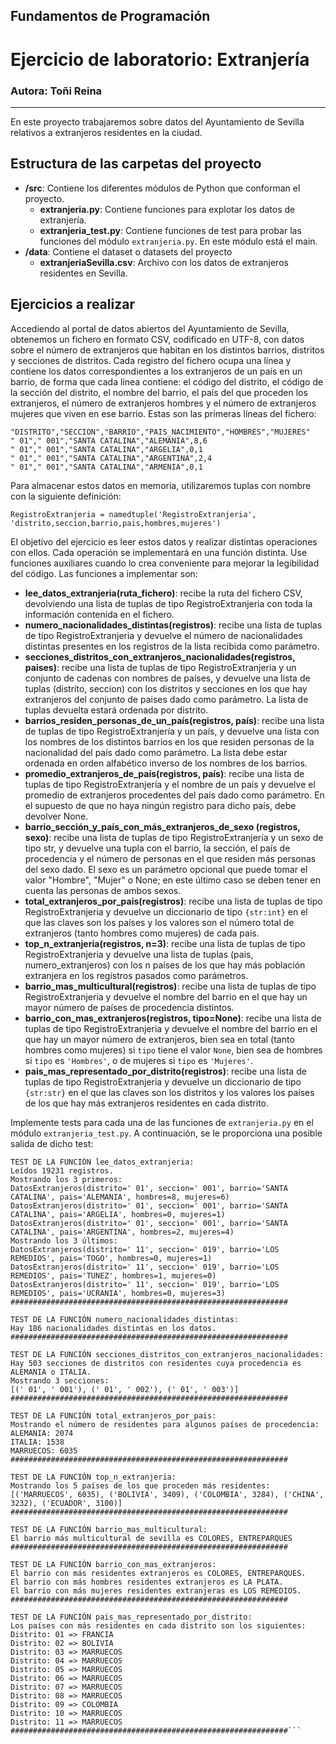 ## Fundamentos de Programación
# Ejercicio de laboratorio: Extranjería
### Autora: Toñi Reina
---

En este proyecto trabajaremos sobre datos del Ayuntamiento de Sevilla relativos a extranjeros residentes en la ciudad. 

## Estructura de las carpetas del proyecto

* **/src**: Contiene los diferentes módulos de Python que conforman el proyecto.
    * **extranjeria.py**: Contiene funciones para explotar los datos de extranjería.
    * **extranjeria_test.py**: Contiene funciones de test para probar las funciones del módulo `extranjeria.py`. En este módulo está el main.
* **/data**: Contiene el dataset o datasets del proyecto
    * **extranjeriaSevilla.csv**: Archivo con los datos de extranjeros residentes en Sevilla.

## Ejercicios a realizar

Accediendo al portal de datos abiertos del Ayuntamiento de Sevilla, obtenemos un fichero en formato CSV, codificado en UTF-8, con datos sobre el número de extranjeros que habitan en los distintos barrios, distritos y secciones de distritos. Cada registro del fichero ocupa una línea y contiene los datos correspondientes a los extranjeros de un país en un barrio, de forma que cada línea contiene: el código del distrito, el código de la sección del distrito, el nombre del barrio, el país del que proceden los extranjeros, el número de extranjeros hombres y el número de extranjeros mujeres que viven en ese barrio. Estas son las primeras líneas del fichero:

```
"DISTRITO","SECCION","BARRIO","PAIS_NACIMIENTO","HOMBRES","MUJERES" 
" 01"," 001","SANTA CATALINA","ALEMANIA",8,6 
" 01"," 001","SANTA CATALINA","ARGELIA",0,1 
" 01"," 001","SANTA CATALINA","ARGENTINA",2,4 
" 01"," 001","SANTA CATALINA","ARMENIA",0,1 
```

Para almacenar estos datos en memoria, utilizaremos tuplas con nombre con la siguiente definición:

``
RegistroExtranjeria = namedtuple('RegistroExtranjeria', 'distrito,seccion,barrio,pais,hombres,mujeres')
``

El  objetivo  del  ejercicio  es  leer  estos  datos  y  realizar  distintas  operaciones  con  ellos.  Cada  operación  se implementará en una función distinta. Use funciones auxiliares cuando lo crea conveniente para mejorar la legibilidad del código. Las funciones a implementar son:

* **lee_datos_extranjeria(ruta_fichero)**: recibe la ruta del fichero CSV, devolviendo una lista de tuplas de tipo RegistroExtranjeria con toda la información contenida en el fichero.
* **numero_nacionalidades_distintas(registros)**: recibe una lista de tuplas de tipo RegistroExtranjeria y devuelve el número de nacionalidades distintas  presentes en los registros de la lista recibida como parámetro.  
* **secciones_distritos_con_extranjeros_nacionalidades(registros,  paises)**:  recibe una lista de tuplas de tipo RegistroExtranjeria y un conjunto de cadenas con nombres de países, y devuelve  una lista  de  tuplas  (distrito,  seccion)  con  los distritos y secciones en los que  hay  extranjeros del conjunto de paises dado como parámetro. La lista de tuplas devuelta estará ordenada por distrito.  
* **barrios_residen_personas_de_un_país(registros, país)**: recibe una lista de tuplas de tipo RegistroExtranjería y un país, y devuelve una lista con los nombres de los distintos barrios en los que residen personas de la nacionalidad del país dado como parámetro. La lista debe estar ordenada en orden alfabético inverso de los nombres de los barrios.
* **promedio_extranjeros_de_país(registros, país)**:  recibe una lista de tuplas de tipo RegistroExtranjería y el nombre de un país y devuelve el promedio de extranjeros procedentes del país dado como parámetro. En el supuesto de que no haya ningún registro para dicho país, debe devolver None.
* **barrio_sección_y_país_con_más_extranjeros_de_sexo (registros, sexo)**: recibe una lista de tuplas de tipo RegistroExtranjería y un sexo de tipo str, y devuelve una tupla con el barrio, la sección, el país de procedencia y el número de personas en el que residen más personas del sexo dado.  El sexo es un parámetro opcional que puede tomar el valor "Hombre", "Mujer" o None; en este último caso se deben tener en cuenta las personas de ambos sexos.
* **total_extranjeros_por_pais(registros)**: recibe una lista de tuplas de tipo RegistroExtranjeria y devuelve un diccionario de tipo `{str:int}` en el que las claves son los países y los valores son el número total de extranjeros (tanto hombres como mujeres) de cada país.
* **top_n_extranjeria(registros,  n=3)**: recibe una lista de tuplas de tipo RegistroExtranjeria y devuelve  una  lista  de  tuplas (pais,  numero_extranjeros) con los n países de los que hay más población extranjera en los registros pasados como parámetros. 
* **barrio_mas_multicultural(registros)**: recibe una lista de tuplas de tipo RegistroExtranjeria y devuelve  el  nombre  del  barrio  en  el  que hay un mayor número de países de procedencia distintos.
* **barrio_con_mas_extranjeros(registros, tipo=None)**: recibe una lista de tuplas de tipo RegistroExtranjeria y devuelve el nombre del barrio en el que hay un mayor número de extranjeros, bien sea en total (tanto hombres como mujeres) si `tipo` tiene el valor `None`, bien sea de hombres si `tipo` es `'Hombres'`, o de mujeres si `tipo` es `'Mujeres'`.
* **pais_mas_representado_por_distrito(registros)**: recibe una lista de tuplas de tipo RegistroExtranjeria y devuelve un diccionario de tipo `{str:str}` en el que las claves son los distritos y los valores los países de los que hay más extranjeros residentes en cada distrito.

Implemente tests para cada una de las funciones de `extranjeria.py` en el módulo `extranjeria_test.py`. A continuación, se le proporciona una posible salida de dicho test:

```
TEST DE LA FUNCIÓN lee_datos_extranjeria:
Leídos 19231 registros.
Mostrando los 3 primeros:
DatosExtranjeros(distrito=' 01', seccion=' 001', barrio='SANTA CATALINA', pais='ALEMANIA', hombres=8, mujeres=6)
DatosExtranjeros(distrito=' 01', seccion=' 001', barrio='SANTA CATALINA', pais='ARGELIA', hombres=0, mujeres=1)
DatosExtranjeros(distrito=' 01', seccion=' 001', barrio='SANTA CATALINA', pais='ARGENTINA', hombres=2, mujeres=4)
Mostrando los 3 últimos:
DatosExtranjeros(distrito=' 11', seccion=' 019', barrio='LOS REMEDIOS', pais='TOGO', hombres=0, mujeres=1)
DatosExtranjeros(distrito=' 11', seccion=' 019', barrio='LOS REMEDIOS', pais='TUNEZ', hombres=1, mujeres=0)
DatosExtranjeros(distrito=' 11', seccion=' 019', barrio='LOS REMEDIOS', pais='UCRANIA', hombres=0, mujeres=3)
##############################################################

TEST DE LA FUNCIÓN numero_nacionalidades_distintas:
Hay 186 nacionalidades distintas en los datos.
##############################################################

TEST DE LA FUNCIÓN secciones_distritos_con_extranjeros_nacionalidades:
Hay 503 secciones de distritos con residentes cuya procedencia es ALEMANIA o ITALIA.
Mostrando 3 secciones:
[(' 01', ' 001'), (' 01', ' 002'), (' 01', ' 003')]
##############################################################

TEST DE LA FUNCIÓN total_extranjeros_por_pais:
Mostrando el número de residentes para algunos países de procedencia:
ALEMANIA: 2074
ITALIA: 1538
MARRUECOS: 6035
##############################################################

TEST DE LA FUNCIÓN top_n_extranjeria:
Mostrando los 5 países de los que proceden más residentes:
[('MARRUECOS', 6035), ('BOLIVIA', 3409), ('COLOMBIA', 3284), ('CHINA', 3232), ('ECUADOR', 3100)]
##############################################################

TEST DE LA FUNCIÓN barrio_mas_multicultural:
El barrio más multicultural de sevilla es COLORES, ENTREPARQUES
##############################################################

TEST DE LA FUNCIÓN barrio_con_mas_extranjeros:
El barrio con más residentes extranjeros es COLORES, ENTREPARQUES.
El barrio con más hombres residentes extranjeros es LA PLATA.
El barrio con más mujeres residentes extranjeras es LOS REMEDIOS.
##############################################################

TEST DE LA FUNCIÓN pais_mas_representado_por_distrito:
Los países con más residentes en cada distrito son los siguientes:
Distrito: 01 => FRANCIA
Distrito: 02 => BOLIVIA
Distrito: 03 => MARRUECOS
Distrito: 04 => MARRUECOS
Distrito: 05 => MARRUECOS
Distrito: 06 => MARRUECOS
Distrito: 07 => MARRUECOS
Distrito: 08 => MARRUECOS
Distrito: 09 => COLOMBIA
Distrito: 10 => MARRUECOS
Distrito: 11 => MARRUECOS
##############################################################```
